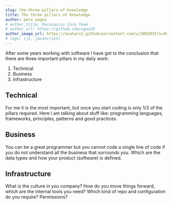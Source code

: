 ```yaml
---
slug: the-three-pillars-of-knowledge
title: The three pillars of knowledge
author: pere pages
# author_title: Docusaurus Core Team
# author_url: https://github.com/wgao19
author_image_url: https://avatars2.githubusercontent.com/u/3802915?s=400&v=4
# tags: [js, javascript]
---
```


After some years working with software I have got to the conclusion that there are three important pillars in my daily work:

1. Technical
2. Business
3. Infrastructure

## Technical

For me it is the most important, but once you start coding is only 1/3 of the pillars required. Here I am talking about stuff like: programming languages, frameworks, principles, patterns and good practices.

## Business

You can be a great programmer but you cannot code a single line of code if you do not understand all the business that surrounds you. Which are the data types and how your product (software) is defined.

## Infrastructure

What is the culture in you company? How do you move things forward, which are the internal tools you need? Which kind of repo and configuration do you require? Permissions?
